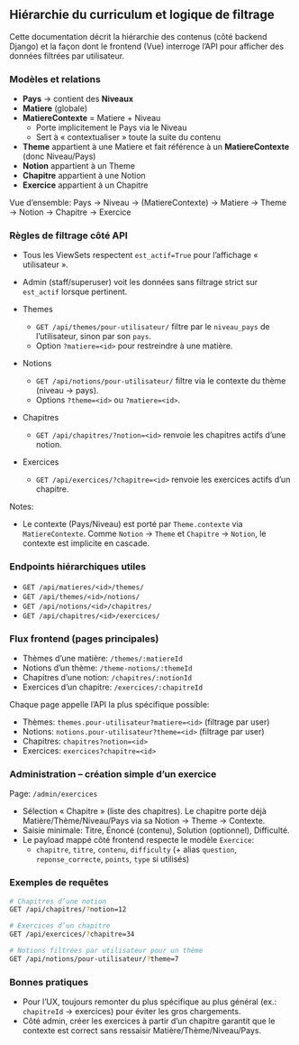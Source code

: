 ## Hiérarchie du curriculum et logique de filtrage

Cette documentation décrit la hiérarchie des contenus (côté backend Django) et la façon dont le frontend (Vue) interroge l’API pour afficher des données filtrées par utilisateur.

### Modèles et relations

- **Pays** → contient des **Niveaux**
- **Matiere** (globale)
- **MatiereContexte** = Matiere + Niveau
  - Porte implicitement le Pays via le Niveau
  - Sert à « contextualiser » toute la suite du contenu
- **Theme** appartient à une Matiere et fait référence à un **MatiereContexte** (donc Niveau/Pays)
- **Notion** appartient à un Theme
- **Chapitre** appartient à une Notion
- **Exercice** appartient à un Chapitre

Vue d’ensemble: Pays → Niveau → (MatiereContexte) → Matiere → Theme → Notion → Chapitre → Exercice

### Règles de filtrage côté API

- Tous les ViewSets respectent `est_actif=True` pour l’affichage « utilisateur ».
- Admin (staff/superuser) voit les données sans filtrage strict sur `est_actif` lorsque pertinent.

- Themes
  - `GET /api/themes/pour-utilisateur/` filtre par le `niveau_pays` de l’utilisateur, sinon par son `pays`.
  - Option `?matiere=<id>` pour restreindre à une matière.

- Notions
  - `GET /api/notions/pour-utilisateur/` filtre via le contexte du thème (niveau → pays).
  - Options `?theme=<id>` ou `?matiere=<id>`.

- Chapitres
  - `GET /api/chapitres/?notion=<id>` renvoie les chapitres actifs d’une notion.

- Exercices
  - `GET /api/exercices/?chapitre=<id>` renvoie les exercices actifs d’un chapitre.

Notes:
- Le contexte (Pays/Niveau) est porté par `Theme.contexte` via `MatiereContexte`. Comme `Notion` → `Theme` et `Chapitre` → `Notion`, le contexte est implicite en cascade.

### Endpoints hiérarchiques utiles

- `GET /api/matieres/<id>/themes/`
- `GET /api/themes/<id>/notions/`
- `GET /api/notions/<id>/chapitres/`
- `GET /api/chapitres/<id>/exercices/`

### Flux frontend (pages principales)

- Thèmes d’une matière: `/themes/:matiereId`
- Notions d’un thème: `/theme-notions/:themeId`
- Chapitres d’une notion: `/chapitres/:notionId`
- Exercices d’un chapitre: `/exercices/:chapitreId`

Chaque page appelle l’API la plus spécifique possible:
- Thèmes: `themes.pour-utilisateur?matiere=<id>` (filtrage par user)
- Notions: `notions.pour-utilisateur?theme=<id>` (filtrage par user)
- Chapitres: `chapitres?notion=<id>`
- Exercices: `exercices?chapitre=<id>`

### Administration – création simple d’un exercice

Page: `/admin/exercices`

- Sélection « Chapitre » (liste des chapitres). Le chapitre porte déjà Matière/Thème/Niveau/Pays via sa Notion → Theme → Contexte.
- Saisie minimale: Titre, Énoncé (contenu), Solution (optionnel), Difficulté.
- Le payload mappé côté frontend respecte le modèle `Exercice`:
  - `chapitre`, `titre`, `contenu`, `difficulty` (+ alias `question`, `reponse_correcte`, `points`, `type` si utilisés)

### Exemples de requêtes

```bash
# Chapitres d’une notion
GET /api/chapitres/?notion=12

# Exercices d’un chapitre
GET /api/exercices/?chapitre=34

# Notions filtrées par utilisateur pour un thème
GET /api/notions/pour-utilisateur/?theme=7
```

### Bonnes pratiques

- Pour l’UX, toujours remonter du plus spécifique au plus général (ex.: `chapitreId` → exercices) pour éviter les gros chargements.
- Côté admin, créer les exercices à partir d’un chapitre garantit que le contexte est correct sans ressaisir Matière/Thème/Niveau/Pays.


